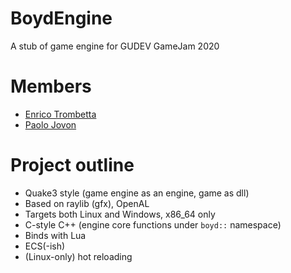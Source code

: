 # BoydEngine
A stub of game engine for GUDEV GameJam 2020

# Members

- [Enrico Trombetta](https://github.com/erolm-a)
- [Paolo Jovon](https://github.com/UberLambda)

# Project outline

- Quake3 style (game engine as an engine, game as dll)
- Based on raylib (gfx), OpenAL
- Targets both Linux and Windows, x86_64 only
- C-style C++ (engine core functions under `boyd::` namespace)
- Binds with Lua
- ECS(-ish)
- (Linux-only) hot reloading
